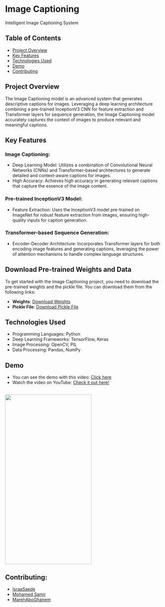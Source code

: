 # Image Captioning
Intelligent Image Captioning System

## Table of Contents
- [Project Overview](ProjectOverview)
- [Key Features](KeyFeatures)
- [Technologies Used](TechnologiesUsed)
- [Demo](Demo)
- [Contributing](Contributing)
  
## Project Overview
The Image Captioning model is an advanced system that generates descriptive captions for images. Leveraging a deep learning architecture combining a pre-trained InceptionV3 CNN for feature extraction and Transformer layers for sequence generation, the Image Captioning model accurately captures the context of images to produce relevant and meaningful captions.

## Key Features
### Image Captioning:
- Deep Learning Model: Utilizes a combination of Convolutional Neural Networks (CNNs) and Transformer-based architectures to generate detailed and context-aware captions for images.
- High Accuracy: Achieves high accuracy in generating relevant captions that capture the essence of the image content.

### Pre-trained InceptionV3 Model:
- Feature Extraction: Uses the InceptionV3 model pre-trained on ImageNet for robust feature extraction from images, ensuring high-quality inputs for caption generation.

### Transformer-based Sequence Generation:
- Encoder-Decoder Architecture: Incorporates Transformer layers for both encoding image features and generating captions, leveraging the power of attention mechanisms to handle complex language structures.
  
## Download Pre-trained Weights and Data
To get started with the Image Captioning project, you need to download the pre-trained weights and the pickle file. You can download them from the following links:
- **Weights**: [Download Weights](https://drive.google.com/file/d/18XD1hVZ-Ac0v6wFla5YRnRRUAQT9IJT0/view?usp=drive_link)
- **Pickle File**: [Download Pickle File](https://drive.google.com/file/d/1rxtRXclTrXnmd4jZubyQawrsWjgkU1wl/view?usp=drive_link)


## Technologies Used
- Programming Languages: Python
- Deep Learning Frameworks: TensorFlow, Keras
- Image Processing: OpenCV, PIL
- Data Processing: Pandas, NumPy

## Demo
- You can see the demo with this video: [Click here](https://github.com/marah-ghanem/ImageCaptioning/blob/main/ImageCapDemo.mp4)
- Watch the video on YouTube: [Check it out here!](https://youtube.com/shorts/FP943QmOxoY?feature=share)
<br>
<img src="https://github.com/marah-ghanem/ImageCaptioning/blob/main/Demo.gif" width="280" height="550">


## Contributing:
- <a href="https://github.com/IsraaSaede" target="_blank">IsraaSaede</a>
- <a href="https://github.com/Mo-Sam-Mo" target="_blank">Mohamed Samir</a>
- <a href="https://github.com/marah-ghanem" target="_blank">MarehAboGhanem</a>
